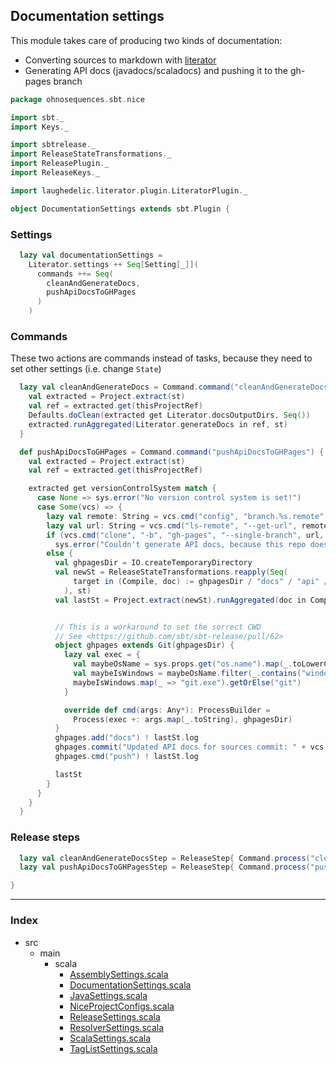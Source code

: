 ## Documentation settings 

This module takes care of producing two kinds of documentation:

- Converting sources to markdown with [literator](https://github.com/laughedelic/literator)
- Generating API docs (javadocs/scaladocs) and pushing it to the gh-pages branch


```scala
package ohnosequences.sbt.nice

import sbt._
import Keys._

import sbtrelease._
import ReleaseStateTransformations._
import ReleasePlugin._
import ReleaseKeys._

import laughedelic.literator.plugin.LiteratorPlugin._

object DocumentationSettings extends sbt.Plugin {
```

### Settings

```scala
  lazy val documentationSettings = 
    Literator.settings ++ Seq[Setting[_]](
      commands ++= Seq(
        cleanAndGenerateDocs,
        pushApiDocsToGHPages
      )
    )
```

### Commands 

These two actions are commands instead of tasks, because they need to set other settings (i.e.
change `State`)


```scala
  lazy val cleanAndGenerateDocs = Command.command("cleanAndGenerateDocs") { st: State =>
    val extracted = Project.extract(st)
    val ref = extracted.get(thisProjectRef)
    Defaults.doClean(extracted get Literator.docsOutputDirs, Seq())
    extracted.runAggregated(Literator.generateDocs in ref, st)
  }

  def pushApiDocsToGHPages = Command.command("pushApiDocsToGHPages") { st: State =>
    val extracted = Project.extract(st)
    val ref = extracted.get(thisProjectRef)

    extracted get versionControlSystem match {
      case None => sys.error("No version control system is set!")
      case Some(vcs) => {
        lazy val remote: String = vcs.cmd("config", "branch.%s.remote" format vcs.currentBranch).!!.trim
        lazy val url: String = vcs.cmd("ls-remote", "--get-url", remote).!!.trim
        if (vcs.cmd("clone", "-b", "gh-pages", "--single-branch", url, "target/gh-pages").! != 0)
          sys.error("Couldn't generate API docs, because this repo doesn't have gh-pages branch")
        else {
          val ghpagesDir = IO.createTemporaryDirectory
          val newSt = ReleaseStateTransformations.reapply(Seq(
              target in (Compile, doc) := ghpagesDir / "docs" / "api" / extracted.get(version).stripSuffix("-SNAPSHOT")
            ), st)
          val lastSt = Project.extract(newSt).runAggregated(doc in Compile in ref, newSt)


          // This is a workaround to set the sorrect CWD
          // See <https://github.com/sbt/sbt-release/pull/62>
          object ghpages extends Git(ghpagesDir) {
            lazy val exec = {
              val maybeOsName = sys.props.get("os.name").map(_.toLowerCase)
              val maybeIsWindows = maybeOsName.filter(_.contains("windows"))
              maybeIsWindows.map(_ => "git.exe").getOrElse("git")
            }

            override def cmd(args: Any*): ProcessBuilder = 
              Process(exec +: args.map(_.toString), ghpagesDir)
          }
          ghpages.add("docs") ! lastSt.log
          ghpages.commit("Updated API docs for sources commit: " + vcs.currentHash) ! lastSt.log
          ghpages.cmd("push") ! lastSt.log

          lastSt
        }
      }
    }
  }
```

### Release steps

```scala
  lazy val cleanAndGenerateDocsStep = ReleaseStep{ Command.process("cleanAndGenerateDocs", _: State) }
  lazy val pushApiDocsToGHPagesStep = ReleaseStep{ Command.process("pushApiDocsToGHPages", _: State) }

}

```


------

### Index

+ src
  + main
    + scala
      + [AssemblySettings.scala][main/scala/AssemblySettings.scala]
      + [DocumentationSettings.scala][main/scala/DocumentationSettings.scala]
      + [JavaSettings.scala][main/scala/JavaSettings.scala]
      + [NiceProjectConfigs.scala][main/scala/NiceProjectConfigs.scala]
      + [ReleaseSettings.scala][main/scala/ReleaseSettings.scala]
      + [ResolverSettings.scala][main/scala/ResolverSettings.scala]
      + [ScalaSettings.scala][main/scala/ScalaSettings.scala]
      + [TagListSettings.scala][main/scala/TagListSettings.scala]

[main/scala/AssemblySettings.scala]: AssemblySettings.scala.md
[main/scala/DocumentationSettings.scala]: DocumentationSettings.scala.md
[main/scala/JavaSettings.scala]: JavaSettings.scala.md
[main/scala/NiceProjectConfigs.scala]: NiceProjectConfigs.scala.md
[main/scala/ReleaseSettings.scala]: ReleaseSettings.scala.md
[main/scala/ResolverSettings.scala]: ResolverSettings.scala.md
[main/scala/ScalaSettings.scala]: ScalaSettings.scala.md
[main/scala/TagListSettings.scala]: TagListSettings.scala.md